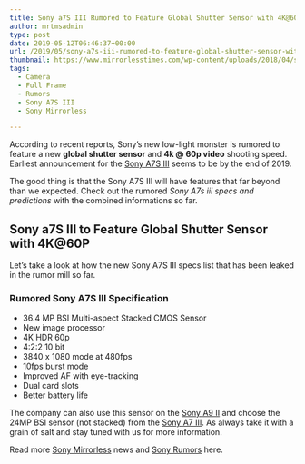 ```yaml
---
title: Sony a7S III Rumored to Feature Global Shutter Sensor with 4K@60P
author: mrtmsadmin
type: post
date: 2019-05-12T06:46:37+00:00
url: /2019/05/sony-a7s-iii-rumored-to-feature-global-shutter-sensor-with-4k60p/
thumbnail: https://www.mirrorlesstimes.com/wp-content/uploads/2018/04/sony-a7s-iii-announcement.jpg
tags:
  - Camera
  - Full Frame
  - Rumors
  - Sony A7S III
  - Sony Mirrorless

---
```

According to recent reports, Sony’s new low-light monster is rumored to feature a new **global shutter sensor** and **4k @ 60p video** shooting speed. Earliest announcement for the [Sony A7S III][1] seems to be by the end of 2019.

The good thing is that the Sony A7S III will have features that far beyond than we expected. Check out the rumored _Sony A7s iii specs and predictions_ with the combined informations so far.<!--more-->

## Sony a7S III to Feature Global Shutter Sensor with 4K@60P

Let’s take a look at how the new Sony A7S III specs list that has been leaked in the rumor mill so far.

### Rumored Sony A7S III Specification

  * 36.4 MP BSI Multi-aspect Stacked CMOS Sensor
  * New image processor
  * 4K HDR 60p
  * 4:2:2 10 bit
  * 3840 x 1080 mode at 480fps
  * 10fps burst mode
  * Improved AF with eye-tracking
  * Dual card slots
  * Better battery life

The company can also use this sensor on the [Sony A9 II][2] and choose the 24MP BSI sensor (not stacked) from the [Sony A7 III][3]. As always take it with a grain of salt and stay tuned with us for more information.

Read more <a href="https://www.mirrorlesstimes.com/tag/sony-mirrorless/" target="_blank" rel="noopener noreferrer">Sony Mirrorless</a> news and <a href="https://www.dailycameranews.com/tag/sony-rumors/" target="_blank" rel="noopener noreferrer">Sony Rumors</a> here.

 [1]: https://www.mirrorlesstimes.com/tag/sony-a7s-iii/
 [2]: https://www.dailycameranews.com/tag/sony-a9-ii/
 [3]: https://www.mirrorlesstimes.com/tag/sony-a7-iii/